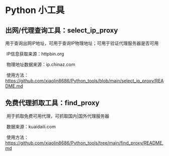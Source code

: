 # Python 小工具

## 出网/代理查询工具：select_ip_proxy

​	用于查询出网IP地址，可用于查询IP物理地址；可用于验证代理服务器是否可用

​	IP信息获取来源：httpbin.org

​	物理地址数据来源：ip.chinaz.com

​	使用方法：https://github.com/xiaolin8686/Python_tools/blob/main/select_ip_proxy/README.md

## 免费代理抓取工具：find_proxy

​	用于抓取免费可用代理，可抓取国内|国外代理服务器

​	数据来源：kuaidaili.com

​	使用方法：https://github.com/xiaolin8686/Python_tools/tree/main/find_proxy/README.md
